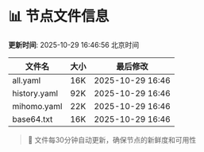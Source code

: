 # 📊 节点文件信息

**更新时间**: 2025-10-29 16:46:56 北京时间

| 文件名 | 大小 | 最后修改 |
|--------|------|----------|
| all.yaml | 16K | 2025-10-29 16:46 |
| history.yaml | 92K | 2025-10-29 16:46 |
| mihomo.yaml | 22K | 2025-10-29 16:46 |
| base64.txt | 16K | 2025-10-29 16:46 |

> 🔄 文件每30分钟自动更新，确保节点的新鲜度和可用性
